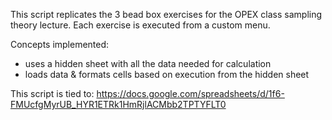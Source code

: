This script replicates the 3 bead box exercises for the OPEX class sampling theory lecture.  Each exercise is executed from a custom menu.

Concepts implemented:
- uses a hidden sheet with all the data needed for calculation
- loads data & formats cells based on execution from the hidden sheet

This script is tied to: https://docs.google.com/spreadsheets/d/1f6-FMUcfgMyrUB_HYR1ETRk1HmRjlACMbb2TPTYFLT0
